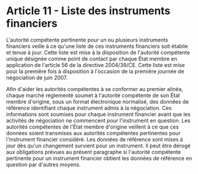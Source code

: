 # Article 11 - Liste des instruments financiers


L'autorité compétente pertinente pour un ou plusieurs instruments financiers veille à ce qu'une liste de ces instruments financiers soit établie et tenue à jour. Cette liste est mise à la disposition de l'autorité compétente unique désignée comme point de contact par chaque État membre en application de l'article 56 de la directive 2004/39/CE. Cette liste est mise pour la première fois à disposition à l'occasion de la première journée de négociation de juin 2007.

Afin d'aider les autorités compétentes à se conformer au premier alinéa, chaque marché réglementé soumet à l'autorité compétente de son État membre d'origine, sous un format électronique normalisé, des données de référence identifiant chaque instrument admis à la négociation. Ces informations sont soumises pour chaque instrument financier avant que les activités de négociation ne commencent pour l'instrument en question. Les autorités compétentes de l'État membre d'origine veillent à ce que ces données soient transmises aux autorités compétentes pertinentes pour l'instrument financier considéré. Les données de référence sont mises à jour dès qu'un changement survient pour un instrument. Il peut être dérogé aux obligations prévues au présent paragraphe si l'autorité compétente pertinente pour un instrument financier obtient les données de référence en question par d'autres moyens.
